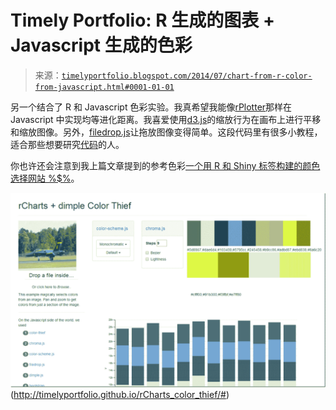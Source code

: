 <!--yml

category: 未分类

date: 2024-05-18 14:52:31

-->

# Timely Portfolio: R 生成的图表 + Javascript 生成的色彩

> 来源：[`timelyportfolio.blogspot.com/2014/07/chart-from-r-color-from-javascript.html#0001-01-01`](http://timelyportfolio.blogspot.com/2014/07/chart-from-r-color-from-javascript.html#0001-01-01)

另一个结合了 R 和 Javascript 色彩实验。我真希望我能像[rPlotter](http://github.com/woobe/rPlotter)那样在 Javascript 中实现均等进化距离。我喜爱使用[d3.js](http://d3js.org)的缩放行为在画布上进行平移和缩放图像。另外，[filedrop.js](http://filedropjs.org)让拖放图像变得简单。这段代码里有很多小教程，适合那些想要研究[代码](http://github.com/timelyportfolio/rCharts_color_thief)的人。

你也许还会注意到我上篇文章提到的参考色彩[一个用 R 和 Shiny 标签构建的颜色选择网站 %$%](http://timelyportfolio.blogspot.com/2014/07/pick-color-site-built-in-r-with-shiny.html "http://timelyportfolio.blogspot.com/2014/07/pick-color-site-built-in-r-with-shiny.html")。

![图像](img/7b25521a2aa6905c209e0ed0121557bd.png "图像")(http://timelyportfolio.github.io/rCharts_color_thief/#)
